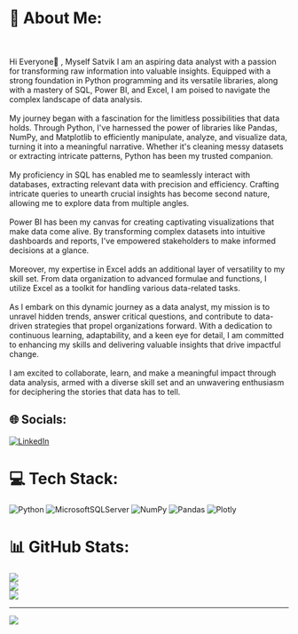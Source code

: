 
# 💫 About Me:
<br><br>Hi Everyone👋 , Myself Satvik I am an aspiring data analyst with a passion for transforming raw information into valuable insights. Equipped with a strong foundation in Python programming and its versatile libraries, along with a mastery of SQL, Power BI, and Excel, I am poised to navigate the complex landscape of data analysis.<br><br>My journey began with a fascination for the limitless possibilities that data holds. Through Python, I've harnessed the power of libraries like Pandas, NumPy, and Matplotlib to efficiently manipulate, analyze, and visualize data, turning it into a meaningful narrative. Whether it's cleaning messy datasets or extracting intricate patterns, Python has been my trusted companion.<br><br>My proficiency in SQL has enabled me to seamlessly interact with databases, extracting relevant data with precision and efficiency. Crafting intricate queries to unearth crucial insights has become second nature, allowing me to explore data from multiple angles.<br><br>Power BI has been my canvas for creating captivating visualizations that make data come alive. By transforming complex datasets into intuitive dashboards and reports, I've empowered stakeholders to make informed decisions at a glance.<br><br>Moreover, my expertise in Excel adds an additional layer of versatility to my skill set. From data organization to advanced formulae and functions, I utilize Excel as a toolkit for handling various data-related tasks.<br><br>As I embark on this dynamic journey as a data analyst, my mission is to unravel hidden trends, answer critical questions, and contribute to data-driven strategies that propel organizations forward. With a dedication to continuous learning, adaptability, and a keen eye for detail, I am committed to enhancing my skills and delivering valuable insights that drive impactful change.<br><br>I am excited to collaborate, learn, and make a meaningful impact through data analysis, armed with a diverse skill set and an unwavering enthusiasm for deciphering the stories that data has to tell.


## 🌐 Socials:
[![LinkedIn](https://img.shields.io/badge/LinkedIn-%230077B5.svg?logo=linkedin&logoColor=white)](https://linkedin.com/in/satvik-sharma99) 

# 💻 Tech Stack:
![Python](https://img.shields.io/badge/python-3670A0?style=for-the-badge&logo=python&logoColor=ffdd54) ![MicrosoftSQLServer](https://img.shields.io/badge/Microsoft%20SQL%20Sever-CC2927?style=for-the-badge&logo=microsoft%20sql%20server&logoColor=white) ![NumPy](https://img.shields.io/badge/numpy-%23013243.svg?style=for-the-badge&logo=numpy&logoColor=white) ![Pandas](https://img.shields.io/badge/pandas-%23150458.svg?style=for-the-badge&logo=pandas&logoColor=white) ![Plotly](https://img.shields.io/badge/Plotly-%233F4F75.svg?style=for-the-badge&logo=plotly&logoColor=white)
# 📊 GitHub Stats:
![](https://github-readme-stats.vercel.app/api?username=satvik-sharma99&theme=prussian&hide_border=false&include_all_commits=true&count_private=true)<br/>
![](https://github-readme-streak-stats.herokuapp.com/?user=satvik-sharma99&theme=prussian&hide_border=false)<br/>
![](https://github-readme-stats.vercel.app/api/top-langs/?username=satvik-sharma99&theme=prussian&hide_border=false&include_all_commits=true&count_private=true&layout=compact)

---
[![](https://visitcount.itsvg.in/api?id=satvik-sharma99&icon=0&color=0)](https://visitcount.itsvg.in)

<!-- Proudly created with GPRM ( https://gprm.itsvg.in ) -->
